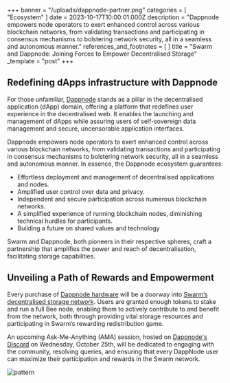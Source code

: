 +++
banner = "/uploads/dappnode-partner.png"
categories = [ "Ecosystem" ]
date = 2023-10-17T10:00:01.000Z
description = "Dappnode empowers node operators to exert enhanced control across various blockchain networks, from validating transactions and participating in consensus mechanisms to bolstering network security, all in a seamless and autonomous manner."
references_and_footnotes = [ ]
title = "Swarm and Dappnode: Joining Forces to Empower Decentralised Storage"
_template = "post"
+++

## Redefining dApps infrastructure with Dappnode

For those unfamiliar, [Dappnode](https://dappnode.com/) stands as a pillar in the decentralised application (dApp) domain, offering a platform that redefines user experience in the decentralised web. It enables the launching and management of dApps while assuring users of self-sovereign data management and secure, uncensorable application interfaces.

Dappnode empowers node operators to exert enhanced control across various blockchain networks, from validating transactions and participating in consensus mechanisms to bolstering network security, all in a seamless and autonomous manner. In essence, the Dappnode ecosystem guarantees:

- Effortless deployment and management of decentralised applications and nodes.
- Amplified user control over data and privacy.
- Independent and secure participation across numerous blockchain networks.
- A simplified experience of running blockchain nodes, diminishing technical hurdles for participants.
- Building a future on shared values and technology

Swarm and Dappnode, both pioneers in their respective spheres, craft a partnership that amplifies the power and reach of decentralisation, facilitating storage capabilities.

## Unveiling a Path of Rewards and Empowerment

Every purchase of [Dappnode hardware](https://dappnode.com/collections/all) will be a doorway into [Swarm’s decentralised storage network](https://www.ethswarm.org/). Users are granted enough tokens to stake and run a full Bee node, enabling them to actively contribute to and benefit from the network, both through providing vital storage resources and participating in Swarm’s rewarding redistribution game.

An upcoming Ask-Me-Anything (AMA) session, hosted on [Dappnode's Discord](https://discord.com/events/747647430450741309/1163863260148289727) on Wednesday, October 25th, will be dedicated to engaging with the community, resolving queries, and ensuring that every DappNode user can maximize their participation and rewards in the Swarm network.


![pattern](/uploads/flayer-dappnode.png)
